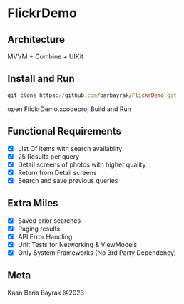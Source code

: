 # FlickrDemo

## Architecture

MVVM + Combine + UIKit

## Install and Run

```ruby
git clone https://github.com/barbayrak/FlickrDemo.git
```
open FlickrDemo.xcodeproj
Build and Run

## Functional Requirements

- [x] List Of items with search availablity
- [x] 25 Results per query
- [x] Detail screens of photos with higher quality
- [x] Return from Detail screens
- [x] Search and save previous queries

## Extra Miles

- [x] Saved prior searches
- [x] Paging results
- [x] API Error Handling
- [x] Unit Tests for Networking & ViewModels
- [x] Only System Frameworks (No 3rd Party Dependency)

## Meta

Kaan Baris Bayrak @2023
